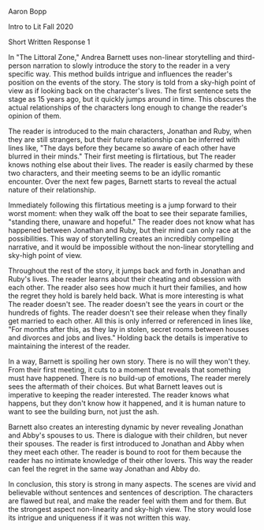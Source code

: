 Aaron Bopp

Intro to Lit Fall 2020

Short Written Response 1

In \"The Littoral Zone,\" Andrea Barnett uses non-linear storytelling and third-person narration to slowly introduce the story to the reader in a very specific way. This method builds intrigue and influences the reader\'s position on the events of the story. The story is told from a sky-high point of view as if looking back on the character\'s lives. The first sentence sets the stage as 15 years ago, but it quickly jumps around in time. This obscures the actual relationships of the characters long enough to change the reader\'s opinion of them.

The reader is introduced to the main characters, Jonathan and Ruby, when they are still strangers, but their future relationship can be inferred with lines like, \"The days before they became so aware of each other have blurred in their minds.\" Their first meeting is flirtatious, but The reader knows nothing else about their lives. The reader is easily charmed by these two characters, and their meeting seems to be an idyllic romantic encounter. Over the next few pages, Barnett starts to reveal the actual nature of their relationship.

Immediately following this flirtatious meeting is a jump forward to their worst moment: when they walk off the boat to see their separate families, \"standing there, unaware and hopeful.\" The reader does not know what has happened between Jonathan and Ruby, but their mind can only race at the possibilities. This way of storytelling creates an incredibly compelling narrative, and it would be impossible without the non-linear storytelling and sky-high point of view.

Throughout the rest of the story, it jumps back and forth in Jonathan and Ruby\'s lives. The reader learns about their cheating and obsession with each other. The reader also sees how much it hurt their families, and how the regret they hold is barely held back. What is more interesting is what The reader doesn\'t see. The reader doesn\'t see the years in court or the hundreds of fights. The reader doesn\'t see their release when they finally get married to each other. All this is only inferred or referenced in lines like, \"For months after this, as they lay in stolen, secret rooms between houses and divorces and jobs and lives.\" Holding back the details is imperative to maintaining the interest of the reader.

In a way, Barnett is spoiling her own story. There is no will they won\'t they. From their first meeting, it cuts to a moment that reveals that something must have happened. There is no build-up of emotions, The reader merely sees the aftermath of their choices. But what Barnett leaves out is imperative to keeping the reader interested. The reader knows what happens, but they don\'t know how it happened, and it is human nature to want to see the building burn, not just the ash.

Barnett also creates an interesting dynamic by never revealing Jonathan and Abby\'s spouses to us. There is dialogue with their children, but never their spouses. The reader is first introduced to Jonathan and Abby when they meet each other. The reader is bound to root for them because the reader has no intimate knowledge of their other lovers. This way the reader can feel the regret in the same way Jonathan and Abby do.

In conclusion, this story is strong in many aspects. The scenes are vivid and believable without sentences and sentences of description. The characters are flawed but real, and make the reader feel with them and for them. But the strongest aspect non-linearity and sky-high view. The story would lose its intrigue and uniqueness if it was not written this way.
